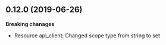 ## 0.12.0 (2019-06-26)

**Breaking chanages**

- Resource api_client: Changed scope type from string to set
